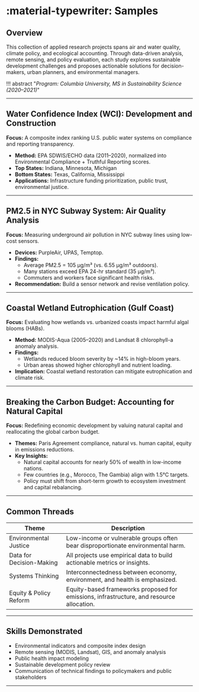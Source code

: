 # :material-typewriter: Samples


## Overview
This collection of applied research projects spans air and water quality, climate policy, and ecological accounting. Through data-driven analysis, remote sensing, and policy evaluation, each study explores sustainable development challenges and proposes actionable solutions for decision-makers, urban planners, and environmental managers.

!!! abstract "*Program: Columbia University, MS in Sustainability Science (2020–2021)*"


---

## **Water Confidence Index (WCI): Development and Construction**
**Focus:** A composite index ranking U.S. public water systems on compliance and reporting transparency.

- **Method:** EPA SDWIS/ECHO data (2011–2020), normalized into Environmental Compliance + Truthful Reporting scores.
- **Top States:** Indiana, Minnesota, Michigan
- **Bottom States:** Texas, California, Mississippi
- **Applications:** Infrastructure funding prioritization, public trust, environmental justice.

---

## **PM2.5 in NYC Subway System: Air Quality Analysis**
**Focus:** Measuring underground air pollution in NYC subway lines using low-cost sensors.

- **Devices:** PurpleAir, UPAS, Temptop.
- **Findings:**
    - Average PM2.5 = 105 µg/m³ (vs. 6.55 µg/m³ outdoors).
    - Many stations exceed EPA 24-hr standard (35 µg/m³).
    - Commuters and workers face significant health risks.
- **Recommendation:** Build a sensor network and revise ventilation policy.

---

## **Coastal Wetland Eutrophication (Gulf Coast)**
**Focus:** Evaluating how wetlands vs. urbanized coasts impact harmful algal blooms (HABs).

- **Method:** MODIS-Aqua (2005–2020) and Landsat 8 chlorophyll-a anomaly analysis.
- **Findings:**
    - Wetlands reduced bloom severity by ~14% in high-bloom years.
    - Urban areas showed higher chlorophyll and nutrient loading.
- **Implication:** Coastal wetland restoration can mitigate eutrophication and climate risk.

---

## **Breaking the Carbon Budget: Accounting for Natural Capital**
**Focus:** Redefining economic development by valuing natural capital and reallocating the global carbon budget.

- **Themes:** Paris Agreement compliance, natural vs. human capital, equity in emissions reductions.
- **Key Insights:**
    - Natural capital accounts for nearly 50% of wealth in low-income nations.
    - Few countries (e.g., Morocco, The Gambia) align with 1.5°C targets.
    - Policy must shift from short-term growth to ecosystem investment and capital rebalancing.

---

## Common Threads

| Theme                 | Description                                                                 |
|----------------------|-----------------------------------------------------------------------------|
| Environmental Justice| Low-income or vulnerable groups often bear disproportionate environmental harm. |
| Data for Decision-Making | All projects use empirical data to build actionable metrics or insights.    |
| Systems Thinking     | Interconnectedness between economy, environment, and health is emphasized.  |
| Equity & Policy Reform| Equity-based frameworks proposed for emissions, infrastructure, and resource allocation. |

---

## Skills Demonstrated
- Environmental indicators and composite index design
- Remote sensing (MODIS, Landsat), GIS, and anomaly analysis
- Public health impact modeling
- Sustainable development policy review
- Communication of technical findings to policymakers and public stakeholders

---
